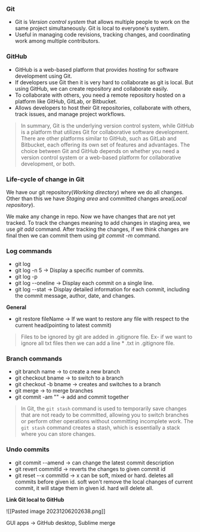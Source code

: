 ### Git

- Git is *Version control system* that allows multiple people to work on the same project simultaneously. Git is local to everyone's system. 
- Useful in managing code revisions, tracking changes, and coordinating work among multiple contributors.

### GitHub

- GitHub is a web-based platform that provides *hosting* for software development using Git.
- If developers use Git then it is very hard to collaborate as git is local. But using GitHub, we can create repository and collaborate easily.
- To collaborate with others, you need a remote repository hosted on a platform like GitHub, GitLab, or Bitbucket.
- Allows developers to host their Git repositories, collaborate with others, track issues, and manage project workflows.

>In summary, Git is the underlying version control system, while GitHub is a platform that utilizes Git for collaborative software development. There are other platforms similar to GitHub, such as GitLab and Bitbucket, each offering its own set of features and advantages. The choice between Git and GitHub depends on whether you need a version control system or a web-based platform for collaborative development, or both.

### Life-cycle of change in Git

We have our git repository(*Working directory*) where we do all changes. Other than this we have *Staging area* and committed changes area(*Local repository*). 

We make any change in repo. Now we have changes that are not yet tracked. To track the changes meaning to add changes in staging area, we use *git add* command. After tracking the changes, if we think changes are final then we can commit them using *git commit -m* command. 

### Log commands

- git log
- git log -n 5 -> Display a specific number of commits.
- git log -p
- git log --oneline -> Display each commit on a single line.
- git log --stat  -> Display detailed information for each commit, including the commit message, author, date, and changes.

**General**
- git restore fileName -> If we want to restore any file with respect to the current head(pointing to latest commit)

>Files to be ignored by git are added in .gitignore file. Ex- if we want to ignore all txt files then we can add a line * .txt in .gitignore file.

### Branch commands

- git branch name -> to create a new branch
- git checkout bname -> to switch to a branch
- git checkout -b bname -> creates and switches to a branch
- git merge -> to merge branches
- git commit -am "" -> add and commit together

>In Git, the `git stash` command is used to temporarily save changes that are not ready to be committed, allowing you to switch branches or perform other operations without committing incomplete work. The `git stash` command creates a stash, which is essentially a stack where you can store changes.

### Undo commits

- git commit --amend -> can change the latest commit description
- git revert commitId -> reverts the changes to given commit id
- git reset --x commitId -> x can be soft, mixed or hard. deletes all commits before given id.
soft won't remove the local changes of current commit, it will stage them in given id.
hard will delete all.

**Link Git local to GitHub**

![[Pasted image 20231206202638.png]]

GUI apps -> GitHub desktop, Sublime merge